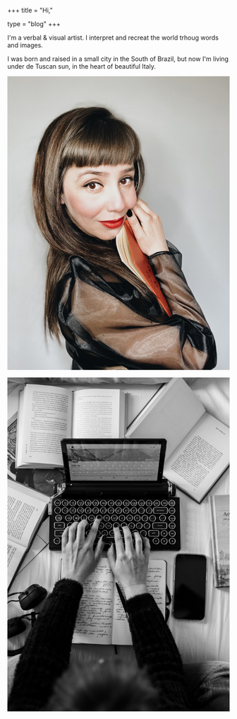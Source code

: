 +++
title = "Hi,"

type = "blog"
+++


I'm a verbal & visual artist. I interpret and recreat the world trhoug words and images.

I was born and raised in a small city in the South of Brazil, but now I'm living under de Tuscan sun, in the heart of beautiful Italy.


![](/img/cati.jpg)


![](/img/writing.jpg)
